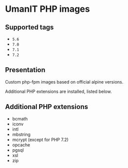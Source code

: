# UmanIT PHP images

## Supported tags
* `5.6`
* `7.0`
* `7.1`
* `7.2`

## Presentation
Custom php-fpm images based on official alpine versions.

Additional PHP extensions are installed, listed below.

## Additional PHP extensions
* bcmath
* iconv
* intl
* mbstring
* mcrypt (except for PHP 7.2)
* opcache
* pgsql
* xsl
* zip
